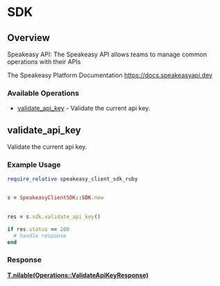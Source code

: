 # SDK

## Overview

Speakeasy API: The Speakeasy API allows teams to manage common operations with their APIs

The Speakeasy Platform Documentation
<https://docs.speakeasyapi.dev>
### Available Operations

* [validate_api_key](#validate_api_key) - Validate the current api key.

## validate_api_key

Validate the current api key.

### Example Usage

```ruby
require_relative speakeasy_client_sdk_ruby


s = SpeakeasyClientSDK::SDK.new

    
res = s.sdk.validate_api_key()

if res.status == 200
  # handle response
end

```


### Response

**[T.nilable(Operations::ValidateApiKeyResponse)](../../models/operations/validateapikeyresponse.md)**

